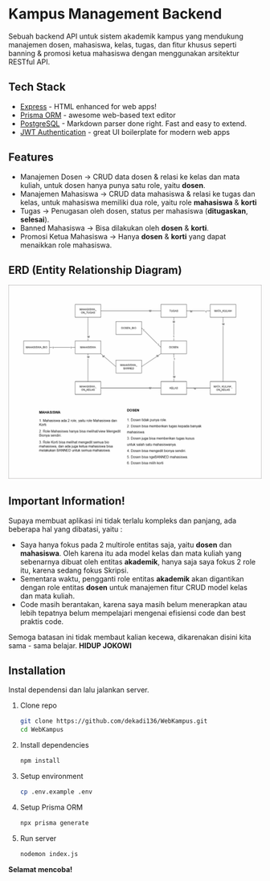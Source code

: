 # Kampus Management Backend




Sebuah backend API untuk sistem akademik kampus yang mendukung manajemen dosen, mahasiswa, kelas, tugas, dan fitur khusus seperti banning & promosi ketua mahasiswa dengan menggunakan arsitektur RESTful API.

## Tech Stack

- [Express] - HTML enhanced for web apps!
- [Prisma ORM] - awesome web-based text editor
- [PostgreSQL] - Markdown parser done right. Fast and easy to extend.
- [JWT Authentication] - great UI boilerplate for modern web apps


## Features

- Manajemen Dosen → CRUD data dosen & relasi ke kelas dan mata kuliah, untuk dosen hanya punya  satu role, yaitu **dosen**.
- Manajemen Mahasiswa → CRUD data mahasiswa & relasi ke tugas dan kelas, untuk mahasiswa memiliki dua role, yaitu role **mahasiswa** &  **korti**
- Tugas → Penugasan oleh dosen, status per mahasiswa (**ditugaskan**, **selesai**).
- Banned Mahasiswa → Bisa dilakukan oleh **dosen** & **korti**.
- Promosi Ketua Mahasiswa → Hanya **dosen** & **korti** yang dapat menaikkan role mahasiswa.


##  ERD (Entity Relationship Diagram)

![ERD](./docs/erdNew.png)


## Important Information!

Supaya membuat aplikasi ini tidak terlalu kompleks dan panjang, ada beberapa hal yang dibatasi, yaitu :



- Saya hanya fokus pada 2 multirole entitas saja, yaitu **dosen** dan **mahasiswa**. Oleh karena itu ada model kelas dan mata kuliah yang sebenarnya dibuat oleh entitas **akademik**, hanya saja saya fokus 2 role itu, karena sedang fokus Skripsi.
- Sementara waktu, pengganti role entitas **akademik** akan digantikan dengan role entitas **dosen** untuk manajemen fitur CRUD model kelas dan mata kuliah.
- Code masih berantakan, karena saya masih belum menerapkan atau lebih tepatnya belum mempelajari mengenai efisiensi code dan best praktis code.



Semoga batasan ini tidak membaut kalian kecewa, dikarenakan disini kita sama - sama belajar.  **HIDUP JOKOWI**

##  Installation



Instal dependensi dan lalu jalankan server.

1. Clone repo
   ```bash
   git clone https://github.com/dekadi136/WebKampus.git
   cd WebKampus
2. Install dependencies
    ```bash
    npm install
3. Setup environment
    ```bash
    cp .env.example .env
4. Setup Prisma ORM
    ```bash
    npx prisma generate
5. Run server
    ```bash 
    nodemon index.js
**Selamat mencoba!**



   [express]: <http://expressjs.com>
   [Prisma ORM]: <https://www.prisma.io/>
   [PostgreSQL]: <https://www.postgresql.org/>
   [JWT Authentication]: <https://www.jwt.io/>

